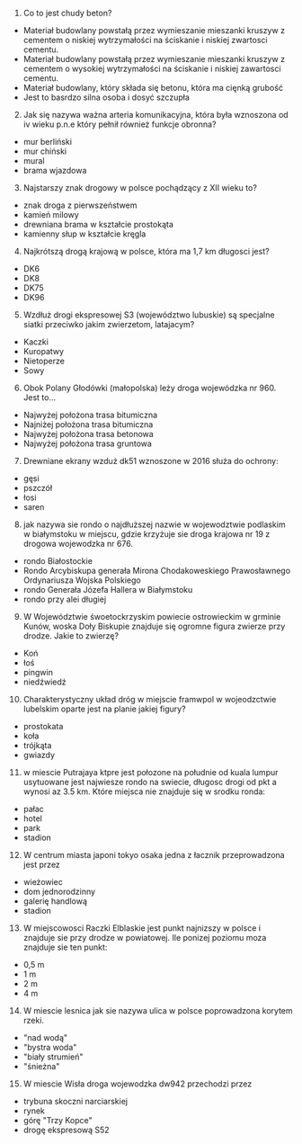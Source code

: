 1.  Co to jest chudy beton?
- Materiał budowlany powstałą przez wymieszanie mieszanki kruszyw z cementem  o niskiej wytrzymałości na ściskanie i niskiej zwartosci cementu.
- Materiał budowlany powstałą przez wymieszanie mieszanki kruszyw z cementem  o wysokiej wytrzymałości na ściskanie i niskiej zawartosci cementu.
- Materiał budowlany, który składa się betonu, która ma cięnką grubość
- Jest to basrdzo silna osoba i dosyć szczupła
2.  Jak się nazywa ważna arteria komunikacyjna, która była wznoszona od iv wieku p.n.e który pełnił również funkcje obronna?
- mur berliński
- mur chiński
- mural
- brama wjazdowa
3. Najstarszy znak drogowy w polsce pochądzący z XII wieku to?
- znak droga z pierwszeństwem
- kamień milowy
- drewniana brama w kształcie prostokąta
- kamienny słup w kształcie kręgla
 
4. Najkrótszą drogą krajową w polsce, która ma 1,7 km długosci jest?
- DK6
- DK8
- DK75
- DK96
5. Wzdłuż drogi ekspresowej S3 (województwo lubuskie) są specjalne siatki przeciwko jakim zwierzetom, latajacym?
- Kaczki
- Kuropatwy
- Nietoperze
- Sowy 
6.   Obok Polany Głodówki (małopolska) leży droga wojewódzka nr 960. Jest to...
- Najwyżej położona trasa bitumiczna
- Najniżej położona trasa bitumiczna
- Najwyżej położona trasa betonowa
- Najwyżej położona trasa gruntowa
7. Drewniane ekrany wzduż dk51 wznoszone w 2016 służa do ochrony:
- gęsi
- pszczół
- łosi
- saren
8. jak nazywa sie rondo o najdłuższej nazwie w wojewodztwie podlaskim w białymstoku w miejscu, gdzie krzyżuje sie droga krajowa nr 19 z drogowa wojewodzka nr 676.
- rondo Białostockie
- Rondo Arcybiskupa generała Mirona Chodakoweskiego Prawosławnego Ordynariusza Wojska Polskiego
- rondo Generała Józefa Hallera w Białymstoku
- rondo przy alei długiej
9. W Województwie śwoetockrzyskim powiecie ostrowieckim w grminie Kunów, woska Doły Biskupie znajduje się ogromne figura zwierze przy drodze. Jakie to zwierzę?
- Koń
- łoś
- pingwin
- niedźwiedź
10. Charakterystyczny układ dróg w miejscie framwpol w wojeodzctwie lubelskim oparte jest na planie jakiej figury?
- prostokata
- koła
- trójkąta
- gwiazdy
11. w miescie Putrajaya ktpre jest połozone na południe od kuala lumpur usytuowane jest najwiesze rondo na swiecie,  długosc drogi od pkt a wynosi az 3.5 km. Które miejsca nie znajduje się   w srodku ronda:
- pałac
- hotel
- park
- stadion
12.  W centrum miasta japoni tokyo osaka jedna z łacznik przeprowadzona jest przez
- wieżowiec
- dom jednorodzinny
- galerię handlową
- stadion
13. W miejscowosci Raczki Elblaskie jest punkt najnizszy w polsce i znajduje sie przy drodze w powiatowej. Ile ponizej poziomu moza znajduje sie ten punkt:
- 0,5 m
- 1 m
- 2 m
- 4 m
14.  W miescie lesnica jak sie nazywa ulica w polsce poprowadzona korytem rzeki.
- "nad wodą"
- "bystra woda"
- "biały strumień"
- "śnieżna"
15. W miescie Wisła droga wojewodzka dw942 przechodzi przez
- trybuna skoczni narciarskiej
- rynek
- górę "Trzy Kopce"
- drogę ekspresową S52